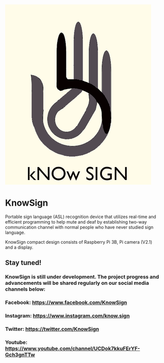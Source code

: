 ![This is an image](logo.png)

# KnowSign

Portable sign language (ASL) recognition device that utilizes real-time and efficient programming to help mute and deaf by establishing two-way communication channel with normal people who have never studied sign language.

KnowSign compact design consists of Raspberry Pi 3B, Pi camera (V2.1) and a display.

## Stay tuned!
### KnowSign is still under development. The project progress and advancements will be shared regularly on our social media channels below:

### Facebook: https://www.facebook.com/KnowSign
### Instagram: https://www.instagram.com/know.sign
### Twitter: https://twitter.com/KnowSign
### Youtube: https://www.youtube.com/channel/UCDok7kkuFErYF-Gch3gnTTw

